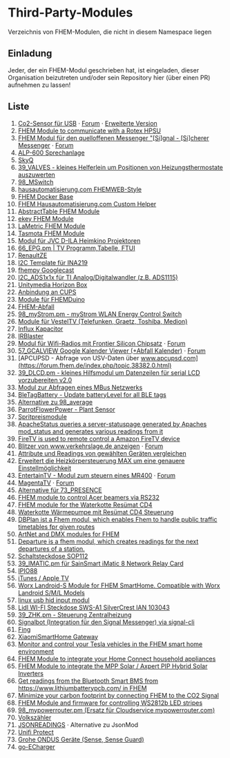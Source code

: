 # Third-Party-Modules
Verzeichnis von FHEM-Modulen, die nicht in diesem Namespace liegen

## Einladung
Jeder, der ein FHEM-Modul geschrieben hat, ist eingeladen, dieser Organisation beizutreten und/oder sein Repository hier (über einen PR) aufnehmen zu lassen!

## Liste
1. [Co2-Sensor für USB](https://github.com/henryk/fhem-co2mini/) &middot; [Forum](https://forum.fhem.de/index.php/topic,41750.0) &middot; [Erweiterte Version](https://github.com/verybadsoldier/fhem-co2mini/tree/vbs)
2. [FHEM Module to communicate with a Rotex HPSU](https://github.com/ahermann86/fhemHPSU)
1. [FHEM Modul für den quelloffenen Messenger "[Si]gnal - [Si]cherer Messenger](https://github.com/Quantum1337/32_SiSi.pm) &middot; [Forum](https://forum.fhem.de/index.php/topic,84996.0)
1. [ALP-600 Sprechanlage](https://forum.fhem.de/index.php/topic,105275.0)
1. [SkyQ](https://forum.fhem.de/index.php/topic,96017.0)
1. [39_VALVES - kleines Helferlein um Positionen von Heizungsthermostate auszuwerten](https://forum.fhem.de/index.php/topic,24658.0)
1. [98_MSwitch](https://github.com/Byte009/Fhem-MSwitch)
1. [hausautomatisierung.com FHEMWEB-Style](https://github.com/klein0r/fhem-style-haus-automatisierung)
1. [FHEM Docker Base](https://github.com/klein0r/fhem-docker)
1. [FHEM Hausautomatisierung.com Custom Helper](https://github.com/klein0r/fhem-ha-utils)
1. [AbstractTable FHEM Module](https://github.com/klein0r/fhem-abstracttable)
1. [ekey FHEM Module](https://github.com/klein0r/fhem-ekey)
1. [LaMetric FHEM Module](https://github.com/klein0r/fhem-lametric)
1. [Tasmota FHEM Module](https://github.com/klein0r/fhem-tasmota)
1. [Modul für JVC D-ILA Heimkino Projektoren](https://forum.fhem.de/index.php/topic,108314.0.html)
1. [66_EPG.pm | TV Programm,Tabelle, FTUI](https://forum.fhem.de/index.php/topic,105015.0)
1. [RenaultZE](https://forum.fhem.de/index.php/topic,116273.0)
1. [I2C Template für INA219](https://forum.fhem.de/index.php/topic,62045.msg550976.html#msg550976)
1. [fhempy Googlecast](https://forum.fhem.de/index.php/topic,116455.0)
1. [I2C_ADS1x1x für TI Analog/Digitalwandler (z.B. ADS1115)](https://forum.fhem.de/index.php/topic,114632.0)
1. [Unitymedia Horizon Box](https://forum.fhem.de/index.php/topic,71018.msg804289.html)
1. [Anbindung an CUPS](https://github.com//marvin78/FHEM-CUPS_Switch/)
1. [Module für FHEMDuino](https://github.com/viegener/fhemduino_modules)
1. [FHEM-Abfall](https://github.com/uniqueck/fhem-abfall/)
1. [98_myStrom.pm - myStrom WLAN Energy Control Switch](https://forum.fhem.de/index.php/topic,39933.0)
1. [Module für VestelTV (Telefunken, Graetz, Toshiba, Medion)](https://forum.fhem.de/index.php/topic,117397.0)
1. [Influx Kapacitor](https://forum.fhem.de/index.php/topic,118208.0)
1. [IRBlaster](https://github.com/viegener/Telegram-fhem/tree/master/IrBlaster)
1. [Modul für Wifi-Radios mit Frontier Silicon Chipsatz](https://github.com/mumpitzstuff/fhem-SIRD) &middot; [Forum](https://forum.fhem.de/index.php/topic,79168.0.html)
1. [57_GCALVIEW Google Kalender Viewer (+Abfall Kalender)](https://github.com/mumpitzstuff/fhem-GCALVIEW) &middot; [Forum](https://forum.fhem.de/index.php/topic,77502.0.html)
1. [APCUPSD - Abfrage von USV-Daten über www.apcupsd.com](https://forum.fhem.de/index.php/topic,38382.0.html)
1. [39_DLCD.pm - kleines Hilfsmodul um Datenzeilen für serial LCD vorzubereiten v2.0](https://forum.fhem.de/index.php/topic,24519.0.html)
1. [Modul zur Abfragen eines MBus Netzwerks](https://forum.fhem.de/index.php/topic,45212.0.html)
1. [BleTagBattery - Update batteryLevel for all BLE tags](https://github.com/mumpitzstuff/fhem-BleTagBattery)
1. [Alternative zu 98_average](https://github.com/mumpitzstuff/fhem-average)
1. [ParrotFlowerPower - Plant Sensor](https://github.com/mumpitzstuff/fhem-ParrotFlowerPower)
1. [Spritpreismodule](https://github.com/pljakobs/fhem_spritpreis_module)
1. [ApacheStatus queries a server-statuspage generated by Apaches mod_status and generates various readings from it](https://github.com/nesges/Fhem-Modules/blob/master/FHEM/98_ApacheStatus.pm)
1. [FireTV is used to remote control a Amazon FireTV device](https://github.com/nesges/Fhem-Modules/blob/master/FHEM/98_FireTV.pm)
1. [Blitzer von www.verkehrslage.de anzeigen](https://github.com/bismosa/FHEM/blob/master/FHEM/98_Blitzer.pm) &middot; [Forum](https://forum.fhem.de/index.php/topic,99070.0.html)
1. [Attribute und Readings von gewählten Geräten vergleichen](https://github.com/bismosa/FHEM/blob/master/FHEM/98_Compare.pm)
1. [Erweitert die Heizkörpersteuerung MAX um eine genauere Einstellmöglichkeit](https://github.com/bismosa/FHEM/blob/master/FHEM/98_MAX_Temperature.pm)
1. [EntertainTV - Modul zum steuern eines MR400](https://www.rp-dev.de/fhem/entertaintv/controls_entertaintv.txt) &middot; [Forum](https://forum.fhem.de/index.php/topic,101311.0.html)
1. [MagentaTV](https://www.rp-dev.de/fhem/magentatv/controls_magentatv.txt) &middot; [Forum](https://forum.fhem.de/index.php/topic,118358.msg1127751.html#msg1127751)
1. [Alternative für 73_PRESENCE](https://forum.fhem.de/index.php/topic,117007.msg1113644.html#msg1113644)
1. [FHEM module to control Acer beamers via RS232](https://github.com/mwllgr/fhem-acer-beamer-rs232)
1. [FHEM module for the Waterkotte Resümat CD4](https://github.com/mwllgr/fhem-waterkotte-resuemat-cd4)
1. [Waterkotte Wärmepumpe mit Resümat CD4 Steuerung](https://github.com/T0RST3N/fhem-waterkotte-cd4)
1. [DBPlan ist a Fhem modul, which enables Fhem to handle public traffic timetables fpr given routes](https://github.com/jowiemann/DBPlan-for-Fhem)
1. [ArtNet and DMX modules for FHEM](https://github.com/xusader/fhem-artdmx)
1. [Departure is a fhem modul, which creates readings for the next departures of a station.](https://github.com/uniqueck/fhem-departure)
1. [Schaltsteckdose SOP112](https://forum.fhem.de/index.php/topic,30501.msg383894.html#msg383894)
1. [39_IMATIC.pm für SainSmart iMatic 8 Network Relay Card](https://forum.fhem.de/index.php/topic,45244.0.html)
1. [IPIO88](https://forum.fhem.de/index.php/topic,7865.msg53501.html#msg53501)
1. [iTunes / Apple TV](https://forum.fhem.de/index.php/topic,11830.0.html)
1. [Worx Landroid-S Module for FHEM SmartHome. Compatible with Worx Landroid S/M/L Models](https://github.com/axelmohnen/fhem-landroid-s)
1. [linux usb hid input modul](https://forum.fhem.de/index.php/topic,36257.0.html)
1. [Lidl WI-FI Steckdose SWS-A1 SilverCrest IAN 103043](https://forum.fhem.de/index.php/topic,38112.msg379733.html#msg379733)
1. [39_ZHK.pm - Steuerung Zentralheizung](https://forum.fhem.de/index.php/topic,24021.0.html)
1. [Signalbot (Integration für den Signal Messenger) via signal-cli](https://forum.fhem.de/index.php/topic,118370.0.html)
1. [Fing](https://github.com/supernova1963/fingService)
1. [XiaomiSmartHome Gateway](https://github.com/T0RST3N/fhem-XiaomiSmartHome)
1. [Monitor and control your Tesla vehicles in the FHEM smart home environment](https://github.com/sw-home/FHEM-Tesla)
1. [FHEM Module to integrate your Home Connect household appliances](https://github.com/sw-home/FHEM-HomeConnect)
1. [FHEM Module to integrate the MPP Solar / Axpert PIP Hybrid Solar Inverters](https://github.com/sw-home/FHEM-PIP)
1. [Get readings from the Bluetooth Smart BMS from https://www.lithiumbatterypcb.com/ in FHEM](https://github.com/sw-home/FHEM-BluetoothSmartBMS)
1. [Minimize your carbon footprint by connecting FHEM to the CO2 Signal](https://github.com/sw-home/FHEM-CO2Signal)
1. [FHEM Module and firmware for controlling WS2812b LED stripes](https://github.com/sw-home/FHEM-LEDStripe)
1. [98_mypowerrouter.pm (Ersatz für Cloudservice mypowerrouter.com)](https://forum.fhem.de/index.php/topic,118419.0)
1. [Volkszähler](https://github.com/bgewehr/fhem/blob/master/FHEM/23_VOLKSZAEHLER.pm)
1. [JSONREADINGS](https://github.com/bgewehr/fhem/blob/master/FHEM/70_JSONREADINGS.pm) &middot; Alternative zu JsonMod
1. [Unifi Protect](https://forum.fhem.de/index.php?topic=108715.0)
1. [Grohe ONDUS Geräte (Sense, Sense Guard)](https://github.com/J0EK3R/fhem-grohe-ondus)
1. [go-ECharger](https://github.com/LuRhe/fhem-46_GoECharger)
